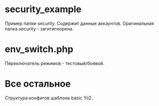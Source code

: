 security_example
=======
Пример папки security. Содержит данные аккаунтов. 
Оригинальная папка security - загитигнорена.

env_switch.php
=======
Переключатель режимов - тестовый/боевой.

Все остальное
=======
Структура конфигов шаблона basic Yii2.